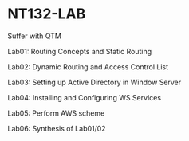 # NT132-LAB
Suffer with QTM

Lab01: Routing Concepts and Static Routing

Lab02: Dynamic Routing and Access Control List

Lab03: Setting up Active Directory in Window Server

Lab04: Installing and Configuring WS Services 

Lab05: Perform AWS scheme

Lab06: Synthesis of Lab01/02

